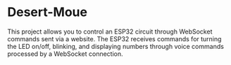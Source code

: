 # Desert-Moue
This project allows you to control an ESP32 circuit through WebSocket commands sent via a website. The ESP32 receives commands for turning the LED on/off, blinking, and displaying numbers through voice commands processed by a WebSocket connection.
